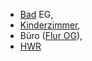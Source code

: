 * [Bad](../Bad) EG,
* [Kinderzimmer](../Kinderzimmer), 
* Büro ([Flur OG](../FlurOG)), 
* [HWR](../HWR)
<!--stackedit_data:
eyJoaXN0b3J5IjpbLTIwODEzMzM3MThdfQ==
-->